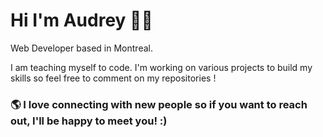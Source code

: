 # Hi I'm Audrey 👋🏼

Web Developer based in Montreal. 

I am teaching myself to code. I'm working on various projects to build my skills so feel free to comment on my repositories ! 


### 🌎 I love connecting with new people so if you want to reach out, I'll be happy to meet you! :)
